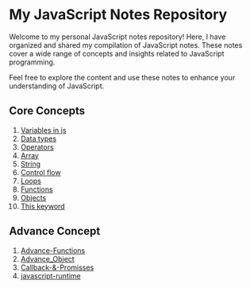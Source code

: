 # My JavaScript Notes Repository

Welcome to my personal JavaScript notes repository! Here, I have organized and shared my compilation of JavaScript notes. These notes cover a wide range of concepts and insights related to JavaScript programming.

Feel free to explore the content and use these notes to enhance your understanding of JavaScript.

## Core Concepts

1) [Variables in js](https://github.com/syedamir5560/JavaScript-Notes/blob/main/variable.js)
2) [Data types](https://github.com/syedamir5560/JavaScript-Notes/blob/main/variable.js)
3) [Operators](https://github.com/syedamir5560/JavaScript-Notes/blob/main/operators.js)
4) [Array](https://github.com/syedamir5560/JavaScript-Notes/blob/main/array_manipulation.js)
5) [String](https://github.com/syedamir5560/JavaScript-Notes/blob/main/string_manipulation.js)
6) [Control flow](https://github.com/syedamir5560/JavaScript-Notes/blob/main/control-flow.js)
7) [Loops](https://github.com/syedamir5560/JavaScript-Notes/blob/main/loops.js)
8) [Functions](https://github.com/syedamir5560/JavaScript-Notes/blob/main/functions.js)
9) [Objects](https://github.com/syedamir5560/JavaScript-Notes/blob/main/loops.js)
10) [This keyword](https://github.com/syedamir5560/JavaScript-Notes/blob/main/thisKeyword.js)

## Advance Concept

1) [Advance-Functions](https://github.com/syedamir5560/JavaScript-Notes/blob/main/Advance-function.js)
2) [Advance_Object](https://github.com/syedamir5560/JavaScript-Notes/blob/main/Advance_object.js)
3) [Callback-&-Promisses](https://github.com/syedamir5560/JavaScript-Notes/blob/main/callback-%26-promisses.js)
4) [javascript-runtime](https://github.com/syedamir5560/JavaScript-Notes/blob/main/javascript_runtime.js)